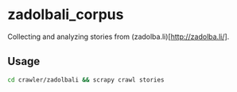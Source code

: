 # zadolbali_corpus
Collecting and analyzing stories from (zadolba.li)[http://zadolba.li/].

## Usage

``` bash
cd crawler/zadolbali && scrapy crawl stories
```
